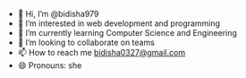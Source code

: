 - 👋 Hi, I’m @bidisha979
- 👀 I’m interested in web development and programming
- 🌱 I’m currently learning Computer Science and Engineering
- 💞️ I’m looking to collaborate on teams
- 📫 How to reach me bidisha0327@gmail.com
- 😄 Pronouns: she

<!---
bidisha979/bidisha979 is a ✨ special ✨ repository because its `README.md` (this file) appears on your GitHub profile.
You can click the Preview link to take a look at your changes.
--->
